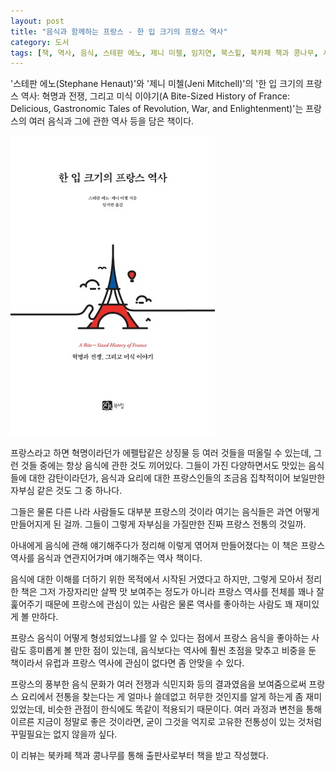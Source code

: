 ```yaml
---
layout: post
title: "음식과 함께하는 프랑스 - 한 입 크기의 프랑스 역사"
category: 도서
tags: [책, 역사, 음식, 스테판 에노, 제니 미첼, 임지연, 북스힐, 북카페 책과 콩나무, 서평]
---
```


'스테판 에노(Stephane Henaut)'와
'제니 미첼(Jeni Mitchell)'의
'한 입 크기의 프랑스 역사: 혁명과 전쟁, 그리고 미식 이야기(A Bite-Sized History of France: Delicious, Gastronomic Tales of Revolution, War, and Enlightenment)'는
프랑스의 여러 음식과 그에 관한 역사 등을 담은 책이다.

![표지](/images/a-bite-sized-history-of-france-book-h480.jpg)

프랑스라고 하면 혁명이라던가 에펠탑같은 상징물 등 여러 것들을 떠올릴 수 있는데,
그런 것들 중에는 항상 음식에 관한 것도 끼어있다.
그들이 가진 다양하면서도 맛있는 음식들에 대한 감탄이라던가,
음식과 요리에 대한 프랑스인들의 조금음 집착적이어 보일만한 자부심 같은 것도 그 중 하나다.

그들은 물론 다른 나라 사람들도 대부분 프랑스의 것이라 여기는 음식들은 과연 어떻게 만들어지게 된 걸까.
그들이 그렇게 자부심을 가질만한 진짜 프랑스 전통의 것일까.

아내에게 음식에 관해 얘기해주다가 정리해 이렇게 엮어져 만들어졌다는 이 책은
프랑스 역사를 음식과 연관지어가며 얘기해주는 역사 책이다.

음식에 대한 이해를 더하기 위한 목적에서 시작된 거였다고 하지만,
그렇게 모아서 정리한 책은 그저 가장자리만 살짝 맛 보여주는 정도가 아니라
프랑스 역사를 전체를 꽤나 잘 훑어주기 때문에
프랑스에 관심이 있는 사람은 물론
역사를 좋아하는 사람도 꽤 재미있게 볼 만하다.

프랑스 음식이 어떻게 형성되었느냐를 알 수 있다는 점에서
프랑스 음식을 좋아하는 사람도 흥미롭게 볼 만한 점이 있는데,
음식보다는 역사에 훨씬 초점을 맞추고 비중을 둔 책이라서
유럽과 프랑스 역사에 관심이 없다면 좀 안맞을 수 있다.

프랑스의 풍부한 음식 문화가 여러 전쟁과 식민지화 등의 결과였음을 보여줌으로써
프랑스 요리에서 전통을 찾는다는 게 얼마나 쓸데없고 허무한 것인지를 알게 하는게 좀 재미있었는데,
비슷한 관점이 한식에도 똑같이 적용되기 때문이다.
여러 과정과 변천을 통해 이르른 지금이 정말로 좋은 것이라면,
굳이 그것을 억지로 고유한 전통성이 있는 것처럼 꾸밀필요는 없지 않을까 싶다.



<div class="im im-info">
이 리뷰는 북카페 책과 콩나무를 통해 출판사로부터 책을 받고 작성했다.
</div>
